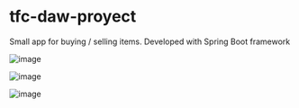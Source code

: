 # tfc-daw-proyect
Small app for buying / selling items. Developed with Spring Boot framework

![image](https://user-images.githubusercontent.com/83243993/225969180-68f46c6f-6408-4bb0-8b24-d1b9a11dae9f.png)

![image](https://user-images.githubusercontent.com/83243993/225969224-2a799f9d-8dd0-4c74-b044-30bb5cb3c71b.png)

![image](https://user-images.githubusercontent.com/83243993/225969272-70a9ad16-91c3-400e-9a57-8772e7971ebe.png)
